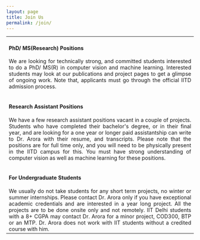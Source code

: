 ```yaml
---
layout: page
title: Join Us
permalink: /join/
---
```


<table style="font-size: 14px" align="center"> 
<tr>
<td>
<div align="justify" class="style-paragraph">

<h4 id="phd-ms-research-positions">PhD/ MS(Research) Positions</h4>
We are looking for technically strong, and committed students interested to do a PhD/ MS(R) in computer vision and machine learning. Interested students may look at our publications and project pages to get a glimpse of ongoing work. Note that, applicants must go through the official IITD admission process. 
<br/>
<br/>

<h4 id="research-assistant-positions">Research Assistant Positions</h4>
We have a few research assistant positions vacant in a couple of projects. Students who have completed their bachelor&#39;s degree, or in their final year, and are looking for a one year or longer paid assistantship can write to Dr. Arora with their resume, and transcripts. Please note that the positions are for full time only, and you will need to be physically present in the IITD campus for this. You must have strong understanding of computer vision as well as machine learning for these positions.
<br/>
<br/>

<h4 id="for-undergraduate-students">For Undergraduate Students</h4>
We usually do not take students for any short term projects, no winter or summer internships. Please contact Dr. Arora only if you have exceptional academic credentials and are interested in a year long project. All the projects are to be done onsite only and not remotely. IIT Delhi students with a 8+ CGPA may contact Dr. Arora for a minor project, COD300, BTP or an MTP. Dr. Arora does not work with IIT students without a credited course with him.

</div>
</td>
</tr>
</table>

